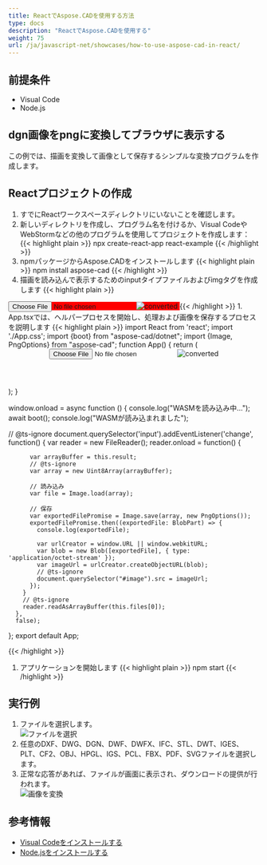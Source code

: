 ```yaml
---
title: ReactでAspose.CADを使用する方法
type: docs
description: "ReactでAspose.CADを使用する"
weight: 75
url: /ja/javascript-net/showcases/how-to-use-aspose-cad-in-react/
---
```


## 前提条件
- Visual Code
- Node.js

## dgn画像をpngに変換してブラウザに表示する

この例では、描画を変換して画像として保存するシンプルな変換プログラムを作成します。

## Reactプロジェクトの作成

1. すでにReactワークスペースディレクトリにいないことを確認します。
1. 新しいディレクトリを作成し、プログラム名を付けるか、Visual CodeやWebStormなどの他のプログラムを使用してプロジェクトを作成します：
{{< highlight plain >}}
npx create-react-app react-example
{{< /highlight >}}
1. npmパッケージからAspose.CADをインストールします
{{< highlight plain >}}
npm install aspose-cad
{{< /highlight >}}
1. 描画を読み込んで表示するためのinputタイプファイルおよびimgタグを作成します
{{< highlight plain >}}
<span style="background-color: red">
  <input id="file" type="file"/>
  <img alt="converted" id="image" />
</span>
{{< /highlight >}}
1. App.tsxでは、ヘルパープロセスを開始し、処理および画像を保存するプロセスを説明します
{{< highlight plain >}}
import React from 'react';
import './App.css';
import {boot} from "aspose-cad/dotnet";
import {Image, PngOptions} from "aspose-cad";
function App() {
  return (
    <div className="App">
      <header className="App-header">
          <input id="file" type="file"/>
          <img alt="converted" id="image" />
      </header>
    </div>
  );
}

window.onload = async function () {
  console.log("WASMを読み込み中...");
  await boot();
  console.log("WASMが読み込まれました");

  // @ts-ignore
    document.querySelector('input').addEventListener('change', function() {
        var reader = new FileReader();
        reader.onload = function() {

          var arrayBuffer = this.result;
          // @ts-ignore
          var array = new Uint8Array(arrayBuffer);

          // 読み込み
          var file = Image.load(array);

          // 保存
          var exportedFilePromise = Image.save(array, new PngOptions());
          exportedFilePromise.then((exportedFile: BlobPart) => {
            console.log(exportedFile);

            var urlCreator = window.URL || window.webkitURL;
            var blob = new Blob([exportedFile], { type: 'application/octet-stream' });
            var imageUrl = urlCreator.createObjectURL(blob);
            // @ts-ignore
            document.querySelector("#image").src = imageUrl;
          });
        }
        // @ts-ignore
        reader.readAsArrayBuffer(this.files[0]);
      },
      false);
};
export default App;

{{< /highlight >}}
1. アプリケーションを開始します
{{< highlight plain >}}
npm start
{{< /highlight >}}

## 実行例

1. ファイルを選択します。<br>
![ファイルを選択](/_assets/javascript-net/react/choose-file.png)<br>
1. 任意のDXF、DWG、DGN、DWF、DWFX、IFC、STL、DWT、IGES、PLT、CF2、OBJ、HPGL、IGS、PCL、FBX、PDF、SVGファイルを選択します。
1. 正常な応答があれば、ファイルが画面に表示され、ダウンロードの提供が行われます。<br>
![画像を変換](/_assets/javascript-net/react/convert-image.png)<br>

## 参考情報

- [Visual Codeをインストールする](https://code.visualstudio.com/)
- [Node.jsをインストールする](https://nodejs.org/en/)
